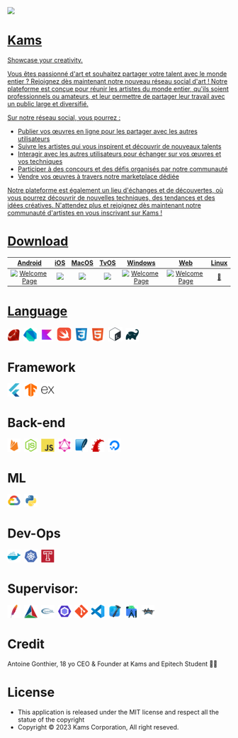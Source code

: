 <a href ="https://nfts-a5f24.firebaseapp.com/#SplashPage"><img height="400"
src="https://firebasestorage.googleapis.com/v0/b/test-bdb24.appspot.com/o/Illustration_sans_titre%2012.png?alt=media&token=fa6ebfff-11cb-4f6e-8576-21f0594add17">

# Kams

Showcase your creativity.
  
Vous êtes passionné d'art et souhaitez partager votre talent avec le monde entier ? Rejoignez dès maintenant notre nouveau réseau social d'art !
Notre plateforme est conçue pour réunir les artistes du monde entier, qu'ils soient professionnels ou amateurs, et leur permettre de partager leur travail avec un public large et diversifié.

Sur notre réseau social, vous pourrez :
- Publier vos œuvres en ligne pour les partager avec les autres utilisateurs
- Suivre les artistes qui vous inspirent et découvrir de nouveaux talents
- Interagir avec les autres utilisateurs pour échanger sur vos œuvres et vos techniques
- Participer à des concours et des défis organisés par notre communauté
- Vendre vos œuvres à travers notre marketplace dédiée

Notre plateforme est également un lieu d'échanges et de découvertes, où vous pourrez découvrir de nouvelles techniques, des tendances et des idées créatives.
N'attendez plus et rejoignez dès maintenant notre communauté d'artistes en vous inscrivant sur Kams !

# Download

Android               |  iOS               | MacOS               |  TvOS | Windows | Web | Linux
:-------------------------:|:-------------------------:|:-------------------------:|:-------------------------:|:-------------------------:|:-------------------------:|:-------------------------:
[<img src="https://play.google.com/intl/en_us/badges/static/images/badges/en_badge_web_generic.png" alt="Welcome Page" width="150"/>](https://play.google.com/store/apps/details?id=com.AntoineGonthier.kams&hl=fr&gl=US)|[![](https://firebasestorage.googleapis.com/v0/b/test-bdb24.appspot.com/o/Download_on_the_App_Store_Badge_US-UK_RGB_blk_092917.svg?alt=media&token=5fcfeb11-5c74-4f36-b066-b3bbcfb07f3d)](https://apps.apple.com/lk/app/kams/id1616390258)|[![](https://firebasestorage.googleapis.com/v0/b/test-bdb24.appspot.com/o/Download_on_the_Mac_App_Store_Badge_US-UK_RGB_blk_092917.svg?alt=media&token=1884e72b-fc82-444e-aad9-a53b06606602)](https://apps.apple.com/lk/app/kams/id1616390258)|[![](https://firebasestorage.googleapis.com/v0/b/test-bdb24.appspot.com/o/Download_on_Apple_TV_Badge_US-UK_RGB_blk_092917.svg?alt=media&token=8c898afe-33a2-4954-b93b-d149954cdb1f)](https://apps.apple.com/lk/app/kams/id1616390258)|[<img src="https://yourcallapp.nl/wp-content/uploads/2022/09/windows-button.png" alt="Welcome Page" width="140"/>](https://nfts-a5f24.firebaseapp.com/#SplashPage)|[<img src="https://www.ausa.org/sites/default/files/html5-webapp-badge.png" alt="Welcome Page" width="140"/>](https://nfts-a5f24.firebaseapp.com/#SplashPage)| 🚧

# Language

<a href ="https://www.ruby-lang.org/fr/"><img height="28" src="https://raw.githubusercontent.com/devicons/devicon/1119b9f84c0290e0f0b38982099a2bd027a48bf1/icons/ruby/ruby-original.svg"></a>&nbsp;
<a href ="https://dart.dev/"><img height="30" src="https://raw.githubusercontent.com/devicons/devicon/1119b9f84c0290e0f0b38982099a2bd027a48bf1/icons/dart/dart-original.svg"></a>&nbsp;
<a href ="https://kotlinlang.org/"><img height="30" src="https://raw.githubusercontent.com/devicons/devicon/1119b9f84c0290e0f0b38982099a2bd027a48bf1/icons/kotlin/kotlin-original.svg"></a>&nbsp;
<a href ="https://www.apple.com/fr/swift/"><img height="32" src="https://raw.githubusercontent.com/devicons/devicon/1119b9f84c0290e0f0b38982099a2bd027a48bf1/icons/swift/swift-original.svg"></a>&nbsp;
<a href =""><img height="30" src="https://github.com/devicons/devicon/blob/master/icons/css3/css3-original.svg"></a>&nbsp;
<a href =""><img height="30" src="https://github.com/devicons/devicon/blob/master/icons/html5/html5-original.svg"></a>&nbsp;
<a href =""><img height="32" src="https://github.com/devicons/devicon/blob/master/icons/bash/bash-plain.svg"></a>&nbsp;
<a href =""><img height="30" src="https://github.com/devicons/devicon/blob/master/icons/gradle/gradle-plain.svg"></a>&nbsp;

# Framework

<a href ="https://flutter.dev/"><img height="30" src="https://raw.githubusercontent.com/devicons/devicon/1119b9f84c0290e0f0b38982099a2bd027a48bf1/icons/flutter/flutter-original.svg"></a>&nbsp;
<a href =""><img height="30" src="https://github.com/devicons/devicon/blob/master/icons/tensorflow/tensorflow-original.svg"></a>&nbsp;
<a href =""><img height="30" src="https://github.com/devicons/devicon/blob/master/icons/express/express-original.svg"></a>&nbsp;

# Back-end

<a href ="https://console.firebase.google.com/"><img height="30" src="https://raw.githubusercontent.com/devicons/devicon/1119b9f84c0290e0f0b38982099a2bd027a48bf1/icons/firebase/firebase-plain.svg"></a>&nbsp;
<a href =""><img height="30" src="https://github.com/devicons/devicon/blob/master/icons/nodejs/nodejs-original.svg"></a>&nbsp;
<a href =""><img height="30" src="https://github.com/devicons/devicon/blob/master/icons/javascript/javascript-original.svg"></a>&nbsp;
<a href ="https://graphql.org/"><img height="30" src="https://raw.githubusercontent.com/devicons/devicon/1119b9f84c0290e0f0b38982099a2bd027a48bf1/icons/graphql/graphql-plain.svg"></a>&nbsp;
<a href =""><img height="30" src="https://github.com/devicons/devicon/blob/master/icons/sqlite/sqlite-original.svg"></a>&nbsp;
<a href =""><img height="30" src="https://github.com/devicons/devicon/blob/master/icons/rails/rails-plain.svg"></a>&nbsp;
<a href =""><img height="30" src="https://github.com/devicons/devicon/blob/master/icons/digitalocean/digitalocean-original.svg"></a>&nbsp;

# ML

<a href =""><img height="30" src="https://github.com/devicons/devicon/blob/master/icons/googlecloud/googlecloud-original.svg"></a>&nbsp;
<a href =""><img height="30" src="https://github.com/devicons/devicon/blob/master/icons/python/python-original.svg"></a>&nbsp;

# Dev-Ops
<a href =""><img height="30" src="https://github.com/devicons/devicon/blob/master/icons/docker/docker-plain.svg"></a>&nbsp;
<a href =""><img height="30" src="https://github.com/devicons/devicon/blob/master/icons/kubernetes/kubernetes-plain.svg"></a>&nbsp;
<a href =""><img height="30" src="https://github.com/devicons/devicon/blob/master/icons/travis/travis-plain.svg"></a>&nbsp;

# Supervisor:

<a href =""><img height="30" src="https://github.com/devicons/devicon/blob/master/icons/apache/apache-original.svg"></a>&nbsp;
<a href =""><img height="30" src="https://github.com/devicons/devicon/blob/master/icons/cmake/cmake-original.svg"></a>&nbsp;
<a href =""><img height="30" src="https://github.com/devicons/devicon/blob/master/icons/opengl/opengl-plain.svg"></a>&nbsp;
<a href =""><img height="30" src="https://github.com/devicons/devicon/blob/master/icons/eslint/eslint-original.svg"></a>&nbsp;
<a href =""><img height="30" src="https://github.com/devicons/devicon/blob/master/icons/git/git-original.svg"></a>&nbsp;
<a href =""><img height="30" src="https://github.com/devicons/devicon/blob/master/icons/vscode/vscode-original.svg"></a>&nbsp;
<a href =""><img height="30" src="https://github.com/devicons/devicon/blob/master/icons/xcode/xcode-original.svg"></a>&nbsp;
<a href =""><img height="30" src="https://github.com/devicons/devicon/blob/master/icons/androidstudio/androidstudio-original.svg"></a>&nbsp;
<a href =""><img height="30" src="https://github.com/devicons/devicon/blob/master/icons/groovy/groovy-original.svg"></a>&nbsp;

# Credit
  
Antoine Gonthier, 18 yo CEO & Founder at Kams and Epitech Student 🧑‍💻
  
# License

- This application is released under the MIT license and respect all the statue of the copyright
- Copyright © 2023 Kams Corporation, All right reseved.

